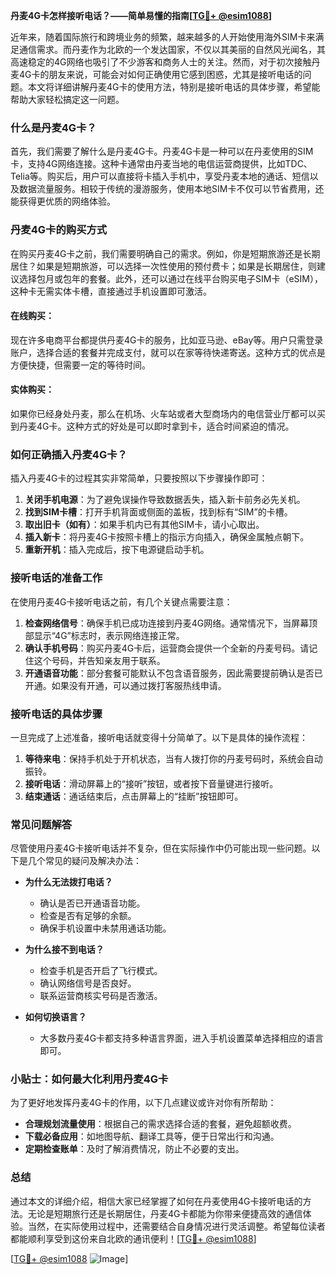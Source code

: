 **丹麦4G卡怎样接听电话？——简单易懂的指南[[TG💪+ @esim1088](https://t.me/s/esim1088)]**

近年来，随着国际旅行和跨境业务的频繁，越来越多的人开始使用海外SIM卡来满足通信需求。而丹麦作为北欧的一个发达国家，不仅以其美丽的自然风光闻名，其高速稳定的4G网络也吸引了不少游客和商务人士的关注。然而，对于初次接触丹麦4G卡的朋友来说，可能会对如何正确使用它感到困惑，尤其是接听电话的问题。本文将详细讲解丹麦4G卡的使用方法，特别是接听电话的具体步骤，希望能帮助大家轻松搞定这一问题。

### 什么是丹麦4G卡？

首先，我们需要了解什么是丹麦4G卡。丹麦4G卡是一种可以在丹麦使用的SIM卡，支持4G网络连接。这种卡通常由丹麦当地的电信运营商提供，比如TDC、Telia等。购买后，用户可以直接将卡插入手机中，享受丹麦本地的通话、短信以及数据流量服务。相较于传统的漫游服务，使用本地SIM卡不仅可以节省费用，还能获得更优质的网络体验。

### 丹麦4G卡的购买方式

在购买丹麦4G卡之前，我们需要明确自己的需求。例如，你是短期旅游还是长期居住？如果是短期旅游，可以选择一次性使用的预付费卡；如果是长期居住，则建议选择包月或包年的套餐。此外，还可以通过在线平台购买电子SIM卡（eSIM），这种卡无需实体卡槽，直接通过手机设置即可激活。

#### 在线购买：
现在许多电商平台都提供丹麦4G卡的服务，比如亚马逊、eBay等。用户只需登录账户，选择合适的套餐并完成支付，就可以在家等待快递寄送。这种方式的优点是方便快捷，但需要一定的等待时间。

#### 实体购买：
如果你已经身处丹麦，那么在机场、火车站或者大型商场内的电信营业厅都可以买到丹麦4G卡。这种方式的好处是可以即时拿到卡，适合时间紧迫的情况。

### 如何正确插入丹麦4G卡？

插入丹麦4G卡的过程其实非常简单，只要按照以下步骤操作即可：

1. **关闭手机电源**：为了避免误操作导致数据丢失，插入新卡前务必先关机。
2. **找到SIM卡槽**：打开手机背面或侧面的盖板，找到标有“SIM”的卡槽。
3. **取出旧卡（如有）**：如果手机内已有其他SIM卡，请小心取出。
4. **插入新卡**：将丹麦4G卡按照卡槽上的指示方向插入，确保金属触点朝下。
5. **重新开机**：插入完成后，按下电源键启动手机。

### 接听电话的准备工作

在使用丹麦4G卡接听电话之前，有几个关键点需要注意：

1. **检查网络信号**：确保手机已成功连接到丹麦4G网络。通常情况下，当屏幕顶部显示“4G”标志时，表示网络连接正常。
2. **确认手机号码**：购买丹麦4G卡后，运营商会提供一个全新的丹麦号码。请记住这个号码，并告知亲友用于联系。
3. **开通语音功能**：部分套餐可能默认不包含语音服务，因此需要提前确认是否已开通。如果没有开通，可以通过拨打客服热线申请。

### 接听电话的具体步骤

一旦完成了上述准备，接听电话就变得十分简单了。以下是具体的操作流程：

1. **等待来电**：保持手机处于开机状态，当有人拨打你的丹麦号码时，系统会自动振铃。
2. **接听电话**：滑动屏幕上的“接听”按钮，或者按下音量键进行接听。
3. **结束通话**：通话结束后，点击屏幕上的“挂断”按钮即可。

### 常见问题解答

尽管使用丹麦4G卡接听电话并不复杂，但在实际操作中仍可能出现一些问题。以下是几个常见的疑问及解决办法：

- **为什么无法拨打电话？**
  - 确认是否已开通语音功能。
  - 检查是否有足够的余额。
  - 确保手机设置中未禁用通话功能。

- **为什么接不到电话？**
  - 检查手机是否开启了飞行模式。
  - 确认网络信号是否良好。
  - 联系运营商核实号码是否激活。

- **如何切换语言？**
  - 大多数丹麦4G卡都支持多种语言界面，进入手机设置菜单选择相应的语言即可。

### 小贴士：如何最大化利用丹麦4G卡

为了更好地发挥丹麦4G卡的作用，以下几点建议或许对你有所帮助：

- **合理规划流量使用**：根据自己的需求选择合适的套餐，避免超额收费。
- **下载必备应用**：如地图导航、翻译工具等，便于日常出行和沟通。
- **定期检查账单**：及时了解消费情况，防止不必要的支出。

### 总结

通过本文的详细介绍，相信大家已经掌握了如何在丹麦使用4G卡接听电话的方法。无论是短期旅行还是长期居住，丹麦4G卡都能为你带来便捷高效的通信体验。当然，在实际使用过程中，还需要结合自身情况进行灵活调整。希望每位读者都能顺利享受到这份来自北欧的通讯便利！[[TG💪+ @esim1088](https://t.me/s/esim1088)] 

[[TG💪+ @esim1088](https://t.me/s/esim1088) ![Image](https://i.postimg.cc/4NQfJmqS/Snipaste-2025-05-13-00-14-12.png)]